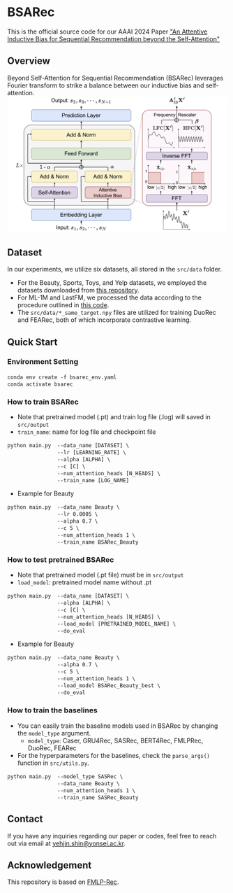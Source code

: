 # BSARec
This is the official source code for our AAAI 2024 Paper ["An Attentive Inductive Bias for Sequential Recommendation beyond the Self-Attention"](https://arxiv.org/abs/2312.10325)

## Overview
Beyond Self-Attention for Sequential Recommendation (BSARec) leverages Fourier transform to strike a balance between our inductive bias and self-attention.
![BSARec](fig/model_architecture.png)

## Dataset
In our experiments, we utilize six datasets, all stored in the `src/data` folder. 
- For the Beauty, Sports, Toys, and Yelp datasets, we employed the datasets downloaded from [this repository](https://github.com/Woeee/FMLP-Rec). 
- For ML-1M and LastFM, we processed the data according to the procedure outlined in [this code](https://github.com/RUCAIBox/CIKM2020-S3Rec/blob/master/data/data_process.py).
- The `src/data/*_same_target.npy` files are utilized for training DuoRec and FEARec, both of which incorporate contrastive learning.

## Quick Start
### Environment Setting
```
conda env create -f bsarec_env.yaml
conda activate bsarec
```

### How to train BSARec
- Note that pretrained model (.pt) and train log file (.log) will saved in `src/output`
- `train_name`: name for log file and checkpoint file
```
python main.py  --data_name [DATASET] \
                --lr [LEARNING_RATE] \
                --alpha [ALPHA] \ 
                --c [C] \
                --num_attention_heads [N_HEADS] \
                --train_name [LOG_NAME]
```
- Example for Beauty
```
python main.py  --data_name Beauty \
                --lr 0.0005 \
                --alpha 0.7 \
                --c 5 \
                --num_attention_heads 1 \
                --train_name BSARec_Beauty
```

### How to test pretrained BSARec
- Note that pretrained model (.pt file) must be in `src/output`
- `load_model`: pretrained model name without .pt
```
python main.py  --data_name [DATASET] \
                --alpha [ALPHA] \ 
                --c [C] \
                --num_attention_heads [N_HEADS] \
                --load_model [PRETRAINED_MODEL_NAME] \
                --do_eval
```
- Example for Beauty
```
python main.py  --data_name Beauty \
                --alpha 0.7 \
                --c 5 \
                --num_attention_heads 1 \
                --load_model BSARec_Beauty_best \
                --do_eval
```

### How to train the baselines
- You can easily train the baseline models used in BSARec by changing the `model_type` argument.
    - `model_type`: Caser, GRU4Rec, SASRec, BERT4Rec, FMLPRec, DuoRec, FEARec
- For the hyperparameters for the baselines, check the `parse_args()` function in `src/utils.py`.
```
python main.py  --model_type SASRec \
                --data_name Beauty \
                --num_attention_heads 1 \
                --train_name SASRec_Beauty
```

## Contact
If you have any inquiries regarding our paper or codes, feel free to reach out via email at yehjin.shin@yonsei.ac.kr.

## Acknowledgement
This repository is based on [FMLP-Rec](https://github.com/Woeee/FMLP-Rec).
